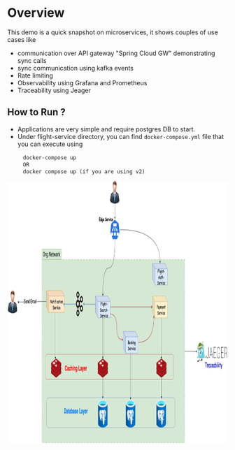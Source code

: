 # Overview
This demo is a quick snapshot on microservices, it shows couples of use cases like  
* communication over API gateway "Spring Cloud GW" demonstrating sync calls 
* sync communication using kafka events
* Rate limiting 
* Observability using Grafana and Prometheus
* Traceability using Jeager

## How to Run ?
* Applications are very simple and require postgres DB to start.
* Under flight-service directory, you can find ``docker-compose.yml`` file that you can execute using 
```
     docker-compose up
     OR
     docker compose up (if you are using v2)
```


<img src="Flight-System.png" width="800" height="600">
